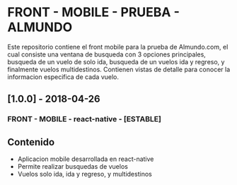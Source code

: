 # FRONT - MOBILE - PRUEBA - ALMUNDO 

Este repositorio contiene el front mobile para la prueba de Almundo.com, el cual consiste una ventana de busqueda con 3 opciones principales, busqueda de un vuelo de solo ida, busqueda de un vuelos ida y regreso, y finalmente vuelos multidestinos. Contienen vistas de detalle para conocer la informacion especifica de cada vuelo.


## [1.0.0] - 2018-04-26
### FRONT - MOBILE - react-native - [ESTABLE]

## Contenido 

- Aplicacion mobile desarrollada en react-native
- Permite realizar busquedas de vuelos
- Vuelos solo ida, ida y regreso, y multidestinos
